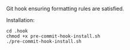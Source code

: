 Git hook ensuring formatting rules are satisfied.

Installation: 

```
cd .hook
chmod +x pre-commit-hook-install.sh
./pre-commit-hook-install.sh
```